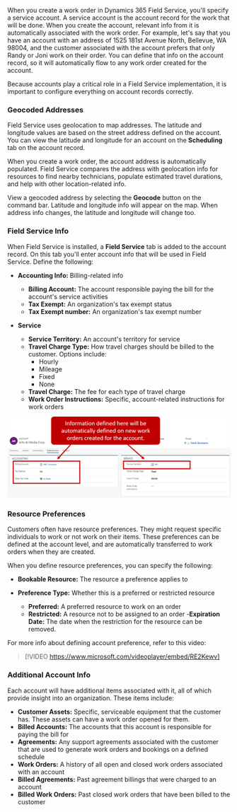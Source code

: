 When you create a work order in Dynamics 365 Field Service, you'll specify a service account. A service account is the account record for the work that will be done. When you create the account, relevant info from it is automatically associated with the work order. For example, let's say that you have an account with an address of 1525 181st Avenue North, Bellevue, WA 98004, and the customer associated with the account prefers that only Randy or Joni work on their order. You can define that info on the account record, so it will automatically flow to any work order created for the account.

Because accounts play a critical role in a Field Service implementation, it is important to configure everything on account records correctly.

### Geocoded Addresses

Field Service uses geolocation to map addresses. The latitude and longitude values are based on the street address defined on the account. You can view the latitude and longitude for an account on the **Scheduling** tab on the account record. 

When you create a work order, the account address is automatically populated. Field Service compares the address with geolocation info for resources to find nearby technicians, populate estimated travel durations, and help with other location-related info.

View a geocoded address by selecting the **Geocode** button on the command bar. Latitude and longitude info will appear on the map. When address info changes, the latitude and longitude will change too.

### Field Service Info

When Field Service is installed, a **Field Service** tab is added to the account record. On this tab you'll enter account info that will be used in Field Service. Define the following:

- **Accounting Info:** Billing-related info

  - **Billing Account:** The account responsible paying the bill for the account's service activities
  - **Tax Exempt:** An organization's tax exempt status
  - **Tax Exempt number:** An organization's tax exempt number

- **Service**

  - **Service Territory:** An account's territory for service
  - **Travel Charge Type:** How travel charges should be billed to the customer. Options include:
    - Hourly
    - Mileage
    - Fixed
    - None
  - **Travel Charge:** The fee for each type of travel charge
  - **Work Order Instructions:** Specific, account-related instructions for work orders

![Service Territory](../media/FS-Unit5-1.png)

### Resource Preferences

Customers often have resource preferences. They might request specific individuals to work or not work on their items. These preferences can be defined at the account level, and are automatically transferred to work orders when they are created.

When you define resource preferences, you can specify the following:

- **Bookable Resource:** The resource a preference applies to

- **Preference Type:** Whether this is a preferred or restricted resource
  - **Preferred:** A preferred resource to work on an order
  - **Restricted:** A resource not to be assigned to an order
  -**Expiration Date:** The date when the restriction for the resource can be 
removed.

For more info about defining account preference, refer to this video:

>[!VIDEO https://www.microsoft.com/videoplayer/embed/RE2Kewv]

### Additional Account Info

Each account will have additional items associated with it, all of which provide insight into an organization. These items include:

- **Customer Assets:** Specific, serviceable equipment that the customer has. These assets can have a work order opened for them.
- **Billed Accounts:** The accounts that this account is responsible for paying the bill for
- **Agreements:** Any support agreements associated with the customer that are used to generate work orders and bookings on a defined schedule
- **Work Orders:** A history of all open and closed work orders associated with an account
- **Billed Agreements:** Past agreement billings that were charged to an account
- **Billed Work Orders:** Past closed work orders that have been billed to the customer
